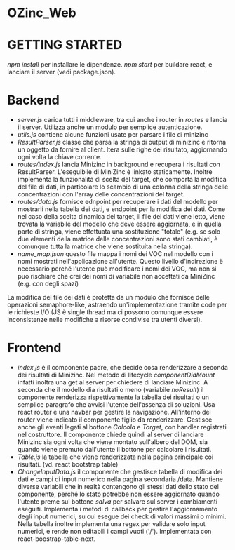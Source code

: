 # OZinc_Web

# GETTING STARTED

*npm install* per installare le dipendenze.
*npm start* per buildare react, e lanciare il server (vedi package.json).

# Backend

* *server.js* carica tutti i middleware, tra cui anche i router in *routes* e lancia il server. Utilizza anche un modulo per semplice autenticazione.
* *utils.js* contiene alcune funzioni usate per parsare i file di minizinc
* *ResultParser.js* classe che parsa la stringa di output di minizinc e ritorna un oggetto da fornire al client. Itera sulle righe del risultato, aggiornando ogni volta la chiave corrente.
* *routes/index.js* lancia Minizinc in background e recupera i risultati con ResultParser. L'eseguibile di MiniZinc è linkato staticamente. Inoltre implementa la funzionalità di scelta del target, che comporta la modifica del file di dati, in particolare lo scambio di una colonna della stringa delle concentrazioni con l'array delle concentrazioni del target.
* *routes/data.js* fornisce ednpoint per recuperare i dati del modello per mostrarli nella tabella dei dati, e endpoint per la modifica dei dati. Come nel caso della scelta dinamica del target, il file dei dati viene letto, viene trovata la variabile del modello che deve essere aggiornata, e in quella parte di stringa, viene effettuata una sostituzione "totale" (e.g. se solo due elementi della matrice delle concentrazioni sono stati cambiati, è comunque tutta la matrice che viene sostituita nella stringa).
* *name_map.json* questo file mappa i nomi dei VOC nel modello con i nomi mostrati nell'applicazione all'utente. Questo livello d'indirezione è necessario perché l'utente può modificare i nomi dei VOC, ma non si può rischiare che crei dei nomi di variabile non accettati da MiniZinc (e.g. con degli spazi)

La modifica del file dei dati è protetta da un modulo che fornisce delle operazioni semaphore-like, astraendo un'implementazione tramite code per le richieste I/O (JS è single thread ma ci possono comunque essere inconsistenze nelle modifiche a risorse condivise tra utenti diversi).

# Frontend

* *index.js* è il componente padre, che decide cosa renderizzare a seconda dei risultati di Minizinc. Nel metodo di lifecycle *componentDidMount* infatti inoltra una get al server per chiedere di lanciare Minizinc. A seconda che il modello dia risultati o meno (variabile *noResult*) il componente renderizza rispettivamente la tabella dei risultati o un semplice paragrafo che avvisi l'utente dell'assenza di soluzioni.
Usa react router e una navbar per gestire la navigazione. All'interno del router viene indicato il componente figlio da renderizzare.
Gestisce anche gli eventi legati al bottone *Calcola* e *Target*, con handler registrati nel costruttore. Il componente chiede quindi al server di lanciare Minizinc sia ogni volta che viene montato sull'albero del DOM, sia quando viene premuto dall'utente il bottone per calcolare i risultati.
* *Table.js* la tabella che viene renderizzata nella pagina principale coi risultati. (vd. react bootstrap table)
* *ChangeInputData.js* il componente che gestisce tabella di modifica dei dati e campi di input numerico nella pagina secondaria /data. Mantiene diverse variabili che in realtà contengono gli stessi dati dello stato del componente, perché lo stato potrebbe non essere aggiornato quando l'utente preme sul bottone *salva* per salvare sul server i cambiamenti eseguiti. Implementa i metodi di callback per gestire l'aggiornamento degli input numerici, su cui esegue dei check di valori massimi o minimi. Nella tabella inoltre implementa una regex per validare solo input numerici, e rende non editabili i campi vuoti ('/'). Implementata con react-boostrap-table-next.
